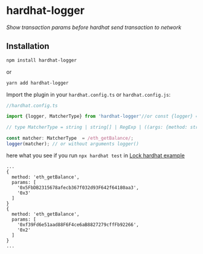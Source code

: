 # hardhat-logger

_Show transaction params before hardhat send transaction to network_

## Installation

```bash
npm install hardhat-logger
```

or

```bash
yarn add hardhat-logger
```

Import the plugin in your `hardhat.config.ts` or `hardhat.config.js`:

```ts
//hardhat.config.ts

import {logger, MatcherType} from 'hardhat-logger'//or const {logger} = require('hardhat-logger');

// type MatcherType = string | string[] | RegExp | ((args: {method: string; params?: unknown[] | object;}) => boolean);

const matcher: MatcherType  = /eth_getBalance/; 
logger(matcher); // or without arguments logger() 
```
here what you see if you run `npx hardhat test` in [Lock hardhat example](https://hardhat.org/hardhat-runner/docs/getting-started#quick-start)
```
...
{
  method: 'eth_getBalance',
  params: [
    '0x5FbDB2315678afecb367f032d93F642f64180aa3',
    '0x3'
  ]
}
{
  method: 'eth_getBalance',
  params: [
    '0xf39Fd6e51aad88F6F4ce6aB8827279cffFb92266',
    '0x2'
  ]
}
...
```

